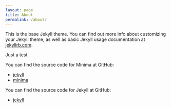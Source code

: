 ```yaml
---
layout: page
title: About
permalink: /about/
---
```


<p>This is the base Jekyll theme. You can find out more info about customizing your Jekyll theme, as well as basic Jekyll usage documentation at <a href="https://jekyllrb.com/" target="_blank">jekyllrb.com</a>.</p>
<p>Just a test</p>


<p>You can find the source code for Minima at GitHub:</p>
<ul>
  <li><a href="https://github.com/jekyll">jekyll</a></li>
  <li><a href="https://github.com/jekyll/minima">minima</a></li>
</ul>





<p>You can find the source code for Jekyll at GitHub:</p>
<ul>
  <li><a href="https://github.com/jekyll">jekyll</a></li>
</ul>
